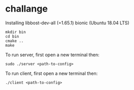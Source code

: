 # challange

Installing libbost-dev-all (=1.65.1) bionic (Ubuntu 18.04 LTS)

```
mkdir bin
cd bin
cmake ..
make
```

To run server, first open a new terminal then:

```
sudo ./server <path-to-config>
```


To run client, first open a new terminal then:

```
./client <path-to-config>
